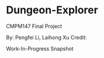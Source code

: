 # Dungeon-Explorer
CMPM147 Final Project

By: Pengfei Li, Laihong Xu
Credit: 



Work-In-Progress Snapshot

